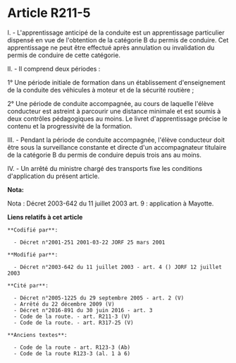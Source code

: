 # Article R211-5

I. - L'apprentissage anticipé de la conduite est un apprentissage particulier dispensé en vue de l'obtention de la catégorie
B du permis de conduire. Cet apprentissage ne peut être effectué après annulation ou invalidation du permis de conduire de
cette catégorie.

II. - Il comprend deux périodes :

1° Une période initiale de formation dans un établissement d'enseignement de la conduite des véhicules à moteur et de la
sécurité routière ;

2° Une période de conduite accompagnée, au cours de laquelle l'élève conducteur est astreint à parcourir une distance
minimale et est soumis à deux contrôles pédagogiques au moins. Le livret d'apprentissage précise le contenu et la
progressivité de la formation.

III. - Pendant la période de conduite accompagnée, l'élève conducteur doit être sous la surveillance constante et directe
d'un accompagnateur titulaire de la catégorie B du permis de conduire depuis trois ans au moins.

IV. - Un arrêté du ministre chargé des transports fixe les conditions d'application du présent article.

**Nota:**

Nota : Décret 2003-642 du 11 juillet 2003 art. 9 : application à Mayotte.

**Liens relatifs à cet article**

	**Codifié par**:

	  - Décret n°2001-251 2001-03-22 JORF 25 mars 2001

	**Modifié par**:

	  - Décret n°2003-642 du 11 juillet 2003 - art. 4 () JORF 12 juillet 2003

	**Cité par**:

	  - Décret n°2005-1225 du 29 septembre 2005 - art. 2 (V)
	  - Arrêté du 22 décembre 2009 (V)
	  - Décret n°2016-891 du 30 juin 2016 - art. 3
	  - Code de la route. - art. R211-3 (V)
	  - Code de la route. - art. R317-25 (V)

	**Anciens textes**:

	  - Code de la route - art. R123-3 (Ab)
	  - Code de la route R123-3 (al. 1 à 6)
